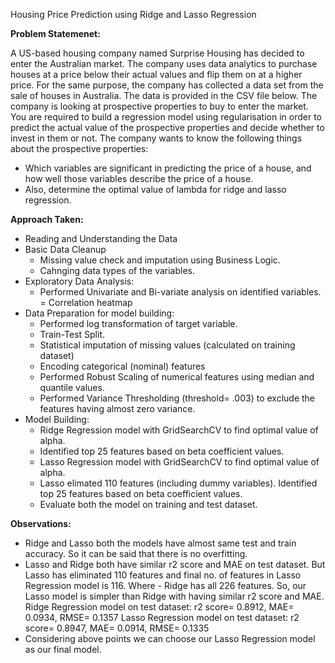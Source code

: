Housing Price Prediction using Ridge and Lasso Regression

**Problem Statemenet:**

A US-based housing company named Surprise Housing has decided to enter the Australian market. The company uses data analytics to purchase houses at a price below their actual values and flip them on at a higher price. For the same purpose, the company has collected a data set from the sale of houses in Australia. The data is provided in the CSV file below. The company is looking at prospective properties to buy to enter the market. You are required to build a regression model using regularisation in order to predict the actual value of the prospective properties and decide whether to invest in them or not. The company wants to know the following things about the prospective properties:

- Which variables are significant in predicting the price of a house, and how well those variables describe the price of a house.
- Also, determine the optimal value of lambda for ridge and lasso regression.

**Approach Taken:**
- Reading and Understanding the Data
- Basic Data Cleanup
  - Missing value check and imputation using Business Logic.
  - Cahnging data types of the variables.
- Exploratory Data Analysis:
    - Performed Univariate and Bi-variate analysis on identified variables.
  = Correlation heatmap
- Data Preparation for model building:
  - Performed log transformation of target variable.
  - Train-Test Split.
  - Statistical imputation of missing values (calculated on training dataset)
  - Encoding categorical (nominal) features
  - Performed Robust Scaling of numerical features using median and quantile values.
  - Performed Variance Thresholding (threshold= .003) to exclude the features having almost zero variance.
- Model Building:
  - Ridge Regression model with GridSearchCV to find optimal value of alpha.
  - Identified top 25 features based on beta coefficient values.
  - Lasso Regression model with GridSearchCV to find optimal value of alpha.
  - Lasso elimated 110 features (including dummy variables). Identified top 25 features based on beta coefficient values.
  - Evaluate both the model on training and test dataset.

**Observations:**
  - Ridge and Lasso both the models have almost same test and train accuracy. So it can be said that there is no overfitting.
  - Lasso and Ridge both have similar r2 score and MAE on test dataset. But Lasso has eliminated 110 features and final no. of features in Lasso Regression model is 116. Where     - Ridge has all 226 features. So, our Lasso model is simpler than Ridge with having similar r2 score and MAE.
        Ridge Regression model on test dataset: r2 score= 0.8912, MAE= 0.0934, RMSE= 0.1357
        Lasso Regression model on test dataset: r2 score= 0.8947, MAE= 0.0914, RMSE= 0.1335
  - Considering above points we can choose our Lasso Regression model as our final model.
